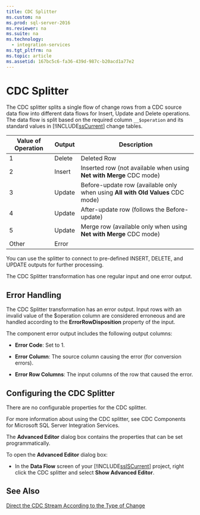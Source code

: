 ```yaml
---
title: CDC Splitter
ms.custom: na
ms.prod: sql-server-2016
ms.reviewer: na
ms.suite: na
ms.technology: 
  - integration-services
ms.tgt_pltfrm: na
ms.topic: article
ms.assetid: 167bc5c6-fa36-439d-987c-b20acd1a77e2
---
```

# CDC Splitter
  The CDC splitter splits a single flow of change rows from a CDC source data flow into different data flows for Insert, Update and Delete operations. The data flow is split based on the required column `__$operation` and its standard values in [!INCLUDE[ssCurrent](../../Token/Other/ssCurrent_md.md)] change tables.  
  
|Value of Operation|Output|Description|  
|------------------------|------------|-----------------|  
|1|Delete|Deleted Row|  
|2|Insert|Inserted row \(not available when using **Net with Merge** CDC mode\)|  
|3|Update|Before\-update row \(available only when using **All with Old Values** CDC mode\)|  
|4|Update|After\-update row \(follows the Before\-update\)|  
|5|Update|Merge row \(available only when using **Net with Merge** CDC mode\)|  
|Other|Error||  
  
 You can use the splitter to connect to pre\-defined INSERT, DELETE, and UPDATE outputs for further processing.  
  
 The CDC Splitter transformation has one regular input and one error output.  
  
## Error Handling  
 The CDC Splitter transformation has an error output. Input rows with an invalid value of the $operation column are considered erroneous and are handled according to the **ErrorRowDisposition** property of the input.  
  
 The component error output includes the following output columns:  
  
-   **Error Code**: Set to 1.  
  
-   **Error Column**: The source column causing the error \(for conversion errors\).  
  
-   **Error Row Columns**: The input columns of the row that caused the error.  
  
## Configuring the CDC Splitter  
 There are no configurable properties for the CDC splitter.  
  
 For more information about using the CDC splitter, see CDC Components for Microsoft SQL Server Integration Services.  
  
 The **Advanced Editor** dialog box contains the properties that can be set programmatically.  
  
 To open the **Advanced Editor** dialog box:  
  
-   In the **Data Flow** screen of your [!INCLUDE[ssISCurrent](../../Token/Other/ssISCurrent_md.md)] project, right click the CDC splitter and select **Show Advanced Editor**.  
  
## See Also  
 [Direct the CDC Stream According to the Type of Change](../../Topics/TopicNameNotContainA/Direct-the-CDC-Stream-According-to-the-Type-of-Change.md)  
  
  